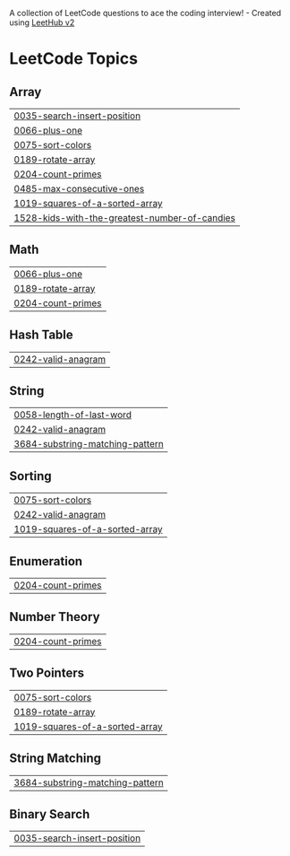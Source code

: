 A collection of LeetCode questions to ace the coding interview! - Created using [LeetHub v2](https://github.com/arunbhardwaj/LeetHub-2.0)
<!---LeetCode Topics Start-->
# LeetCode Topics
## Array
|  |
| ------- |
| [0035-search-insert-position](https://github.com/Aadithya2201/Leetcode/tree/master/0035-search-insert-position) |
| [0066-plus-one](https://github.com/Aadithya2201/Leetcode/tree/master/0066-plus-one) |
| [0075-sort-colors](https://github.com/Aadithya2201/Leetcode/tree/master/0075-sort-colors) |
| [0189-rotate-array](https://github.com/Aadithya2201/Leetcode/tree/master/0189-rotate-array) |
| [0204-count-primes](https://github.com/Aadithya2201/Leetcode/tree/master/0204-count-primes) |
| [0485-max-consecutive-ones](https://github.com/Aadithya2201/Leetcode/tree/master/0485-max-consecutive-ones) |
| [1019-squares-of-a-sorted-array](https://github.com/Aadithya2201/Leetcode/tree/master/1019-squares-of-a-sorted-array) |
| [1528-kids-with-the-greatest-number-of-candies](https://github.com/Aadithya2201/Leetcode/tree/master/1528-kids-with-the-greatest-number-of-candies) |
## Math
|  |
| ------- |
| [0066-plus-one](https://github.com/Aadithya2201/Leetcode/tree/master/0066-plus-one) |
| [0189-rotate-array](https://github.com/Aadithya2201/Leetcode/tree/master/0189-rotate-array) |
| [0204-count-primes](https://github.com/Aadithya2201/Leetcode/tree/master/0204-count-primes) |
## Hash Table
|  |
| ------- |
| [0242-valid-anagram](https://github.com/Aadithya2201/Leetcode/tree/master/0242-valid-anagram) |
## String
|  |
| ------- |
| [0058-length-of-last-word](https://github.com/Aadithya2201/Leetcode/tree/master/0058-length-of-last-word) |
| [0242-valid-anagram](https://github.com/Aadithya2201/Leetcode/tree/master/0242-valid-anagram) |
| [3684-substring-matching-pattern](https://github.com/Aadithya2201/Leetcode/tree/master/3684-substring-matching-pattern) |
## Sorting
|  |
| ------- |
| [0075-sort-colors](https://github.com/Aadithya2201/Leetcode/tree/master/0075-sort-colors) |
| [0242-valid-anagram](https://github.com/Aadithya2201/Leetcode/tree/master/0242-valid-anagram) |
| [1019-squares-of-a-sorted-array](https://github.com/Aadithya2201/Leetcode/tree/master/1019-squares-of-a-sorted-array) |
## Enumeration
|  |
| ------- |
| [0204-count-primes](https://github.com/Aadithya2201/Leetcode/tree/master/0204-count-primes) |
## Number Theory
|  |
| ------- |
| [0204-count-primes](https://github.com/Aadithya2201/Leetcode/tree/master/0204-count-primes) |
## Two Pointers
|  |
| ------- |
| [0075-sort-colors](https://github.com/Aadithya2201/Leetcode/tree/master/0075-sort-colors) |
| [0189-rotate-array](https://github.com/Aadithya2201/Leetcode/tree/master/0189-rotate-array) |
| [1019-squares-of-a-sorted-array](https://github.com/Aadithya2201/Leetcode/tree/master/1019-squares-of-a-sorted-array) |
## String Matching
|  |
| ------- |
| [3684-substring-matching-pattern](https://github.com/Aadithya2201/Leetcode/tree/master/3684-substring-matching-pattern) |
## Binary Search
|  |
| ------- |
| [0035-search-insert-position](https://github.com/Aadithya2201/Leetcode/tree/master/0035-search-insert-position) |
<!---LeetCode Topics End-->